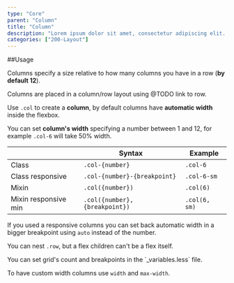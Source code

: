 ```yaml
---
type: "Core"
parent: "Column"
title: "Column"
description: "Lorem ipsum dolor sit amet, consectetur adipiscing elit. Nunc tempus laoreet leo sit amet iaculis."
categories: ["200-Layout"]
---
```


##Usage

Columns specify a size relative to how many columns you have in a row (**by default 12**).

Columns are placed in a column/row layout using @TODO link to row.

Use `.col` to create a <strong>column</strong>, by default columns have **automatic width** inside the flexbox.

<script type="text/plain" class="language-markup">
  <div class="col">
    <!-- content -->
  </div>
</script>

You can set **column's width** specifying a number between 1 and 12, for example `.col-6` will take 50% width.

<div class="table--scroll">

|                         | Syntax                                    | Example                       |
| ----------------------- | ----------------------------------------- | ----------------------------- |
| Class                   | `.col-{number}`                          | `.col-6`                     |
| Class responsive        | `.col-{number}-{breakpoint}`             | `.col-6-sm`                  |
| Mixin                   | `.col({number})`                          | `.col(6)`                     |
| Mixin responsive min    | `.col({number}, {breakpoint})`            | `.col(6, sm)`                 |

</div>

If you used a responsive columns you can set back automatic width in a bigger breakpoint using `auto` instead of the number.

You can nest `.row`, but a flex children can't be a flex itself.

<div class="alert">
  <div class="alert-content">
    You can set grid's count and breakpoints in the `_variables.less` file.
  </div>
</div>

<demo>
  <div class="gatsby_demo-inline">
    <div class="gatsby_demo_item gatsby_demo_preview" data-name="columns">
      <div class="gatsby_demo_source gatsby_demo_source--from gatsby_demo-cols" data-lang="language-markup">
        <div class="row">
          <div class="col-4"></div>
          <div class="col-8"></div>
          <div class="col-12 col-8-sm"></div>
          <div class="col-12 col-4-sm"></div>
          <div class="col-auto col-2-sm"></div>
          <div class="col-auto"></div>
          <div class="col-auto col-2-sm col-auto-lg"></div>
        </div>
      </div>
    </div>
  </div>
</demo>

<demo>
  <div class="gatsby_demo-inline">
    <div class="gatsby_demo_item gatsby_demo_preview" data-name="nested">
      <div class="gatsby_demo_source gatsby_demo_source--from gatsby_demo-cols-nested" data-lang="language-markup">
        <div class="row">
          <div class="col-4">
            <div class="row">
              <div class="col-4"></div>
              <div class="col-8"></div>
              <div class="col-8"></div>
              <div class="col-4"></div>
            </div>
          </div>
          <div class="col-8">
            <div class="row">
              <div class="col-12 col-8-sm"></div>
              <div class="col-12 col-4-sm"></div>
              <div class="col-auto"></div>
              <div class="col-auto col-2-sm col-auto-lg"></div>
            </div>
          </div>
        </div>
      </div>
    </div>
  </div>
</demo>

To have custom width columns use `width` and `max-width`.

<demo>
  <demovanilla src="inline/core/grid/custom">
  </demovanilla>
</demo>
